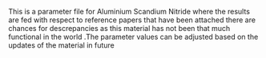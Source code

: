 This is a parameter file for Aluminium Scandium Nitride where the results are fed with respect to reference papers that have been attached there are chances for descrepancies as this material has not been that much functional in the world .The parameter values can be adjusted based on the updates of the material in future
